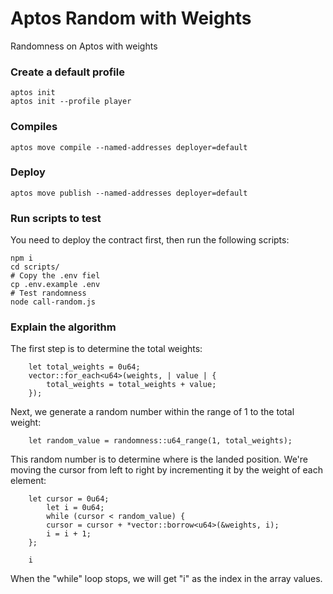 # Aptos Random with Weights

Randomness on Aptos with weights

### Create a default profile
```
aptos init
aptos init --profile player
```

### Compiles
```
aptos move compile --named-addresses deployer=default
```

### Deploy
```
aptos move publish --named-addresses deployer=default
```

### Run scripts to test
You need to deploy the contract first, then run the following scripts:
```
npm i
cd scripts/
# Copy the .env fiel
cp .env.example .env
# Test randomness
node call-random.js
```

### Explain the algorithm
The first step  is to determine the total weights:
```
	let total_weights = 0u64;
    vector::for_each<u64>(weights, | value | {
        total_weights = total_weights + value;
    });
```
Next, we generate a random number within the range of 1 to the total weight:
```
	let random_value = randomness::u64_range(1, total_weights);
```
This random number is to determine where is the landed position. We're moving the cursor from left to right by incrementing it by the weight of each element:
```
	let cursor = 0u64;
        let i = 0u64;
        while (cursor < random_value) {
 		cursor = cursor + *vector::borrow<u64>(&weights, i);
 		i = i + 1;
 	};

    i
```
When the "while" loop stops, we will get "i" as the index in the array values.